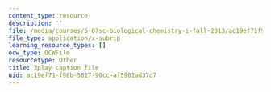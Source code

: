 ```yaml
---
content_type: resource
description: ''
file: /media/courses/5-07sc-biological-chemistry-i-fall-2013/ac19ef71f98b581790ccaf5901ad37d7_sBYrp3zssWE.vtt
file_type: application/x-subrip
learning_resource_types: []
ocw_type: OCWFile
resourcetype: Other
title: 3play caption file
uid: ac19ef71-f98b-5817-90cc-af5901ad37d7
---
```

